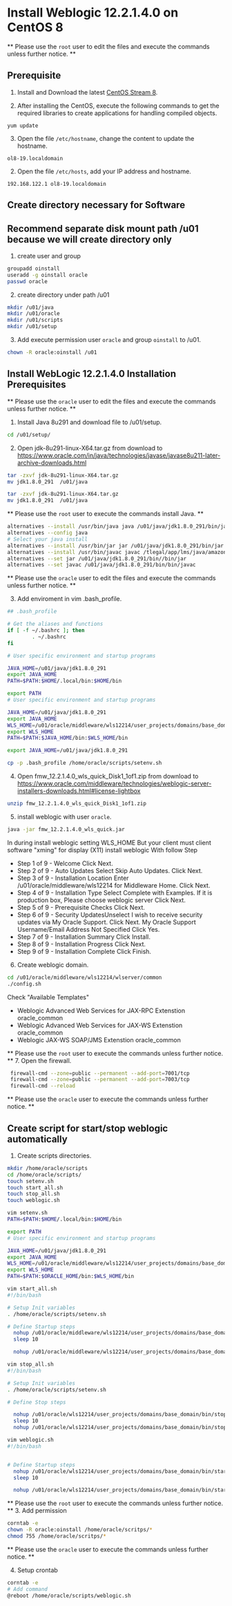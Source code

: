 # Install Weblogic 12.2.1.4.0 on CentOS 8 

** Please use the `root` user to edit the files and execute the commands unless further notice. **

## Prerequisite

1. Install and Download the latest [CentOS Stream 8](https://www.centos.org/download/).

2. After installing the CentOS, execute the following commands to get the required libraries to create applications for handling compiled objects.

```
yum update
```

3. Open the file `/etc/hostname`, change the content to update the hostname.

```
ol8-19.localdomain
```

2. Open the file `/etc/hosts`, add your IP address and hostname.

```
192.168.122.1 ol8-19.localdomain
```

## Create directory necessary for Software
## Recommend separate disk mount path /u01 because we will create directory only
1. create user and group

```bash
groupadd oinstall
useradd -g oinstall oracle
passwd oracle
```

2. create directory under path /u01

```bash
mkdir /u01/java
mkdir /u01/oracle
mkdir /u01/scripts
mkdir /u01/setup
```

3. Add execute permission user `oracle` and group `oinstall` to /u01.

```bash
chown -R oracle:oinstall /u01
```

## Install WebLogic 12.2.1.4.0 Installation Prerequisites
** Please use the `oracle` user to edit the files and execute the commands unless further notice. **

1. Install Java 8u291 and download file to /u01/setup.

```bash
cd /u01/setup/
```
2. Open jdk-8u291-linux-X64.tar.gz from download to https://www.oracle.com/in/java/technologies/javase/javase8u211-later-archive-downloads.html

```bash
tar -zxvf jdk-8u291-linux-X64.tar.gz
mv jdk1.8.0_291  /u01/java
```
```bash
tar -zxvf jdk-8u291-linux-X64.tar.gz
mv jdk1.8.0_291  /u01/java
```
** Please use the `root` user to execute the commands install Java. **

```bash
alternatives --install /usr/bin/java java /u01/java/jdk1.8.0_291/bin/java 2
alternatives --config java
# Select your java install
alternatives --install /usr/bin/jar jar /u01/java/jdk1.8.0_291/bin/jar 2
alternatives --install /usr/bin/javac javac /tlegal/app/lms/java/amazon-correntto8.212.04.2/bin/javac 2
alternatives --set jar /u01/java/jdk1.8.0_291/bin//bin/jar
alternatives --set javac /u01/java/jdk1.8.0_291/bin/bin/javac
```
** Please use the `oracle` user to edit the files and execute the commands unless further notice. **

3. Add enviroment in vim .bash_profile.
```bash
## .bash_profile

# Get the aliases and functions
if [ -f ~/.bashrc ]; then
        . ~/.bashrc
fi

# User specific environment and startup programs

JAVA_HOME=/u01/java/jdk1.8.0_291
export JAVA_HOME
PATH=$PATH:$HOME/.local/bin:$HOME/bin

export PATH
# User specific environment and startup programs

JAVA_HOME=/u01/java/jdk1.8.0_291
export JAVA_HOME
WLS_HOME=/u01/oracle/middleware/wls12214/user_projects/domains/base_domain
export WLS_HOME
PATH=$PATH:$JAVA_HOME/bin:$WLS_HOME/bin
```

```bash
export JAVA_HOME=/u01/java/jdk1.8.0_291
```

```bash
cp -p .bash_profile /home/oracle/scripts/setenv.sh
```

4. Open fmw_12.2.1.4.0_wls_quick_Disk1_1of1.zip from download to https://www.oracle.com/middleware/technologies/weblogic-server-installers-downloads.html#license-lightbox

```bash
unzip fmw_12.2.1.4.0_wls_quick_Disk1_1of1.zip
```

5. install weblogic with user `oracle`.

```bash
java -jar fmw_12.2.1.4.0_wls_quick.jar
```
In during install weblogic setting WLS_HOME
But your client must client software "xming" for display (X11) install weblogic
With follow Step
  - Step 1 of 9 - Welcome	Click Next.
  - Step 2 of 9 - Auto Updates	Select Skip Auto Updates. Click Next.
  - Step 3 of 9 - Installation Location	Enter /u01/oracle/middleware/wls12214 for Middleware Home. Click Next.
  - Step 4 of 9 - Installation Type	Select Complete with Examples. If it is production box, Please choose weblogic server Click Next.
  - Step 5 of 9 - Prerequisite Checks	Click Next.
  - Step 6 of 9 - Security UpdatesUnselect I wish to receive security updates via My Oracle Support. 
    Click Next. My Oracle Support Username/Email Address Not Specified	Click Yes.
  - Step 7 of 9 - Installation Summary	Click Install.
  - Step 8 of 9 - Installation Progress	Click Next.
  - Step 9 of 9 - Installation Complete	Click Finish.

6. Create weblogic domain.

```bash
cd /u01/oracle/middleware/wls12214/wlserver/common
./config.sh
```

Check "Available Templates"
- Weblogic Advanced Web Services for JAX-RPC Extenstion oracle_common
- Weblogic Advanced Web Services for JAX-WS Extenstion oracle_common
- Weblogic JAX-WS SOAP/JMS Extenstion oracle_common


** Please use the `root` user to execute the commands unless further notice. **
7. Open the firewall.

```bash
 firewall-cmd --zone=public --permanent --add-port=7001/tcp
 firewall-cmd --zone=public --permanent --add-port=7003/tcp
 firewall-cmd --reload
```

** Please use the `oracle` user to execute the commands unless further notice. **
## Create script for start/stop weblogic automatically

1. Create scripts directories.

```bash
mkdir /home/oracle/scripts
cd /home/oracle/scripts/
touch setenv.sh
touch start_all.sh
touch stop_all.sh
touch weblogic.sh
```
```bash
vim setenv.sh
PATH=$PATH:$HOME/.local/bin:$HOME/bin

export PATH
# User specific environment and startup programs

JAVA_HOME=/u01/java/jdk1.8.0_291
export JAVA_HOME
WLS_HOME=/u01/oracle/middleware/wls12214/user_projects/domains/base_domain
export WLS_HOME
PATH=$PATH:$ORACLE_HOME/bin:$WLS_HOME/bin
```
```bash
vim start_all.sh
#!/bin/bash

# Setup Init variables
. /home/oracle/scripts/setenv.sh

# Define Startup steps
  nohup /u01/oracle/middleware/wls12214/user_projects/domains/base_domain/bin/startWebLogic.sh > /u01/oracle/wls12214/user_projects/domains/base_domain/bin/nohup-Admin.out 2>&1 &
  sleep 10

  nohup /u01/oracle/middleware/wls12214/user_projects/domains/base_domain/bin/startManagedWebLogic.sh Server1 t3://chubblife-icom-app.motif.corp:7001 > /u01/oracle/wls12214/user_projects/domains/base_domain/bin/nohup-Server1.out 2>&1 &
```

```bash
vim stop_all.sh
#!/bin/bash

# Setup Init variables
. /home/oracle/scripts/setenv.sh

# Define Stop steps

  nohup /u01/oracle/wls12214/user_projects/domains/base_domain/bin/stopManagedWebLogic.sh Server1 t3://chubblife-icom-app.motif.corp:7001 > /u01/oracle/wls12214/user_projects/domains/base_domain/bin/nohup-Server1.out 2>&1 &
  sleep 10
  nohup /u01/oracle/wls12214/user_projects/domains/base_domain/bin/stopWebLogic.sh > /u01/oracle/wls12214/user_projects/domains/base_domain/bin/nohup-Admin.out 2>&1 &
```

```bash
vim weblogic.sh
#!/bin/bash


# Define Startup steps
  nohup /u01/oracle/wls12214/user_projects/domains/base_domain/bin/startWebLogic.sh > /u01/oracle/wls12214/user_projects/domains/base_domain/bin/nohup-Admin.out 2>&1&
  sleep 10

  nohup /u01/oracle/wls12214/user_projects/domains/base_domain/bin/startManagedWebLogic.sh Server1 t3://chubblife-icom-app.motif.corp:7001 > /u01/oracle/wls12214/user_projects/domains/base_domain/bin/nohup-Server1.out 2>&1&
```

** Please use the `root` user to execute the commands unless further notice. **
3. Add permission 

```bash
corntab -e
chown -R oracle:oinstall /home/oracle/scritps/*
chmod 755 /home/oracle/scritps/*
```

** Please use the `oracle` user to execute the commands unless further notice. **

4. Setup crontab

```bash
corntab -e
# Add command
@reboot /home/oracle/scripts/weblogic.sh
```

